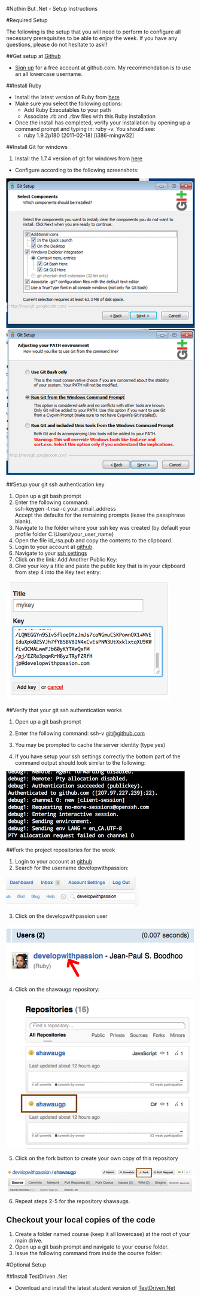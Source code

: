 #Nothin But .Net - Setup Instructions

#Required Setup

The following is the setup that you will need to perform to configure all necessary prerequisites to be able to enjoy the week. If you have any questions, please do not hesitate to ask!!

##Get setup at [Github](http://github.com)

* [Sign up](https://github.com/signup/free) for a free account at github.com. My recommendation is to use an all lowercase username.

##Install Ruby

* Install the latest version of Ruby from [here](http://rubyforge.org/frs/download.php/75127/rubyinstaller-1.9.2-p290.exe)
* Make sure you select the following options:
  * Add Ruby Executables to your path
  * Associate .rb and .rbw files with this Ruby installation
* Once the install has completed, verify your installation by opening up a command prompt and typing in: ruby -v. You should see:
  * ruby 1.9.2p180 (2011-02-18) [i386-mingw32]

##Install Git for windows

1. Install the 1.7.4 version of git for windows from [here](http://code.google.com/p/msysgit/downloads/detail?name=Git-1.7.4-preview20110204.exe&can=2&q=)

* Configure according to the following screenshots:

![git_setup_part_1](images/git_setup_part_1.png)
![git_setup_part_2](images/git_setup_part_2.png)

##Setup your git ssh authentication key

1. Open up a git bash prompt
2. Enter the following command:    
   ssh-keygen -t rsa -c your_email_address  
   Accept the defaults for the remaining prompts (leave the passphrase blank).  
3. Navigate to the folder where your ssh key was created (by default your profile folder C:\Users\your_user_name)
4. Open the file id_rsa.pub and copy the contents to the clipboard.
5. Login to your account at [github](https://github.com/login).
6. Navigate to your [ssh settings](https://github.com/account/ssh)
7. Click on the link: Add Another Public Key:
8. Give your key a title and paste the public key that is in your clipboard from step 4 into the Key text entry:

![ssh key entry](images/add_ssh_key.png)

##Verify that your git ssh authentication works

1. Open up a git bash prompt
2. Enter the following command:
   ssh-v git@github.com

3. You may be prompted to cache the server identity (type yes)
4. If you have setup your ssh settings correctly the bottom part of the command output should look similar to the following:

![successful authentication](images/git_authentication.png)


##Fork the project repositories for the week

1. Login to your account at [github](https://github.com/login)
2. Search for the username developwithpassion:

![Search for developwithpassion](images/github_search_for_develop_with_passion.png)

3. Click on the developwithpassion user

![developwithpassion user](images/github_developwithpassion_user.png)

4. Click on the shawaugp repository:

![shawaugp repository](images/github_shawaugp.png)

5. Click on the fork button to create your own copy of this repository

![shawaugp fork](images/github_fork.png)

6. Repeat steps 2-5 for the repository shawaugs.


## Checkout your local copies of the code

1. Create a folder named course (keep it all lowercase) at the root of your main drive.
2. Open up a git bash prompt and navigate to your course folder.
3. Issue the following command from inside the course folder:



#Optional Setup

##Install TestDriven .Net

* Download and install the latest student version of [TestDriven.Net](http://testdriven.net/download_release.aspx?LicenceType=Personal)

##


